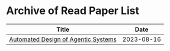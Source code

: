 # Archive of Read Paper List

| Title | Date | 
|-------|------|
| [Automated Design of Agentic Systems](./Automated%20Design%20of%20Agentic%20Systems) | 2023-08-16 |




